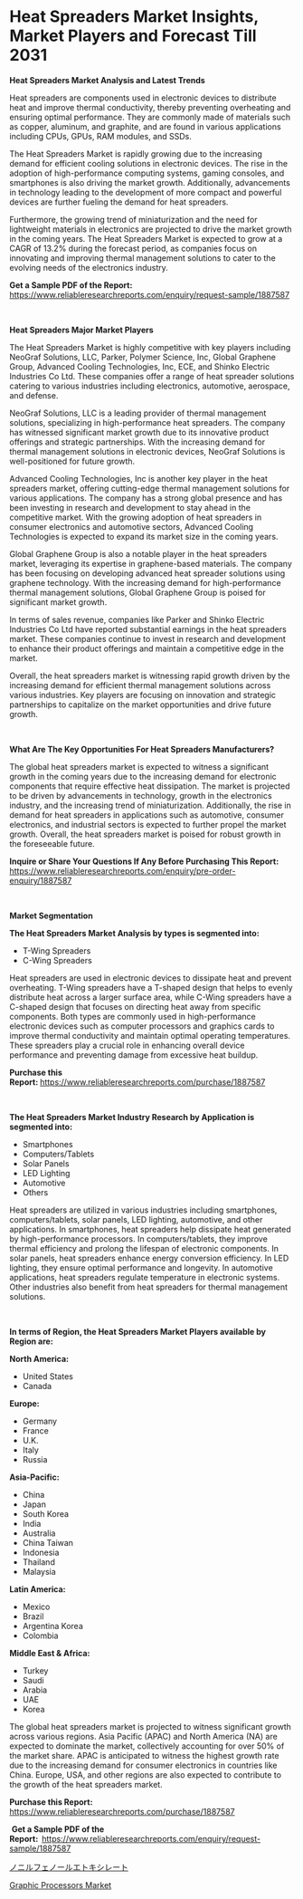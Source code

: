 <p><h1>Heat Spreaders Market Insights, Market Players and Forecast Till 2031</h1></p><p><strong>Heat Spreaders Market Analysis and Latest Trends</strong></p>
<p><p>Heat spreaders are components used in electronic devices to distribute heat and improve thermal conductivity, thereby preventing overheating and ensuring optimal performance. They are commonly made of materials such as copper, aluminum, and graphite, and are found in various applications including CPUs, GPUs, RAM modules, and SSDs.</p><p>The Heat Spreaders Market is rapidly growing due to the increasing demand for efficient cooling solutions in electronic devices. The rise in the adoption of high-performance computing systems, gaming consoles, and smartphones is also driving the market growth. Additionally, advancements in technology leading to the development of more compact and powerful devices are further fueling the demand for heat spreaders.</p><p>Furthermore, the growing trend of miniaturization and the need for lightweight materials in electronics are projected to drive the market growth in the coming years. The Heat Spreaders Market is expected to grow at a CAGR of 13.2% during the forecast period, as companies focus on innovating and improving thermal management solutions to cater to the evolving needs of the electronics industry.</p></p>
<p><strong>Get a Sample PDF of the Report:&nbsp;</strong> <a href="https://www.reliableresearchreports.com/enquiry/request-sample/1887587">https://www.reliableresearchreports.com/enquiry/request-sample/1887587</a></p>
<p>&nbsp;</p>
<p><strong>Heat Spreaders Major Market Players</strong></p>
<p><p>The Heat Spreaders Market is highly competitive with key players including NeoGraf Solutions, LLC, Parker, Polymer Science, Inc, Global Graphene Group, Advanced Cooling Technologies, Inc, ECE, and Shinko Electric Industries Co Ltd. These companies offer a range of heat spreader solutions catering to various industries including electronics, automotive, aerospace, and defense.</p><p>NeoGraf Solutions, LLC is a leading provider of thermal management solutions, specializing in high-performance heat spreaders. The company has witnessed significant market growth due to its innovative product offerings and strategic partnerships. With the increasing demand for thermal management solutions in electronic devices, NeoGraf Solutions is well-positioned for future growth.</p><p>Advanced Cooling Technologies, Inc is another key player in the heat spreaders market, offering cutting-edge thermal management solutions for various applications. The company has a strong global presence and has been investing in research and development to stay ahead in the competitive market. With the growing adoption of heat spreaders in consumer electronics and automotive sectors, Advanced Cooling Technologies is expected to expand its market size in the coming years.</p><p>Global Graphene Group is also a notable player in the heat spreaders market, leveraging its expertise in graphene-based materials. The company has been focusing on developing advanced heat spreader solutions using graphene technology. With the increasing demand for high-performance thermal management solutions, Global Graphene Group is poised for significant market growth.</p><p>In terms of sales revenue, companies like Parker and Shinko Electric Industries Co Ltd have reported substantial earnings in the heat spreaders market. These companies continue to invest in research and development to enhance their product offerings and maintain a competitive edge in the market.</p><p>Overall, the heat spreaders market is witnessing rapid growth driven by the increasing demand for efficient thermal management solutions across various industries. Key players are focusing on innovation and strategic partnerships to capitalize on the market opportunities and drive future growth.</p></p>
<p>&nbsp;</p>
<p><strong>What Are The Key Opportunities For Heat Spreaders Manufacturers?</strong></p>
<p><p>The global heat spreaders market is expected to witness a significant growth in the coming years due to the increasing demand for electronic components that require effective heat dissipation. The market is projected to be driven by advancements in technology, growth in the electronics industry, and the increasing trend of miniaturization. Additionally, the rise in demand for heat spreaders in applications such as automotive, consumer electronics, and industrial sectors is expected to further propel the market growth. Overall, the heat spreaders market is poised for robust growth in the foreseeable future.</p></p>
<p><strong>Inquire or Share Your Questions If Any Before Purchasing This Report:</strong> <a href="https://www.reliableresearchreports.com/enquiry/pre-order-enquiry/1887587">https://www.reliableresearchreports.com/enquiry/pre-order-enquiry/1887587</a></p>
<p>&nbsp;</p>
<p><strong>Market Segmentation</strong></p>
<p><strong>The Heat Spreaders Market Analysis by types is segmented into:</strong></p>
<p><ul><li>T-Wing Spreaders</li><li>C-Wing Spreaders</li></ul></p>
<p><p>Heat spreaders are used in electronic devices to dissipate heat and prevent overheating. T-Wing spreaders have a T-shaped design that helps to evenly distribute heat across a larger surface area, while C-Wing spreaders have a C-shaped design that focuses on directing heat away from specific components. Both types are commonly used in high-performance electronic devices such as computer processors and graphics cards to improve thermal conductivity and maintain optimal operating temperatures. These spreaders play a crucial role in enhancing overall device performance and preventing damage from excessive heat buildup.</p></p>
<p><strong>Purchase this Report:&nbsp;</strong><a href="https://www.reliableresearchreports.com/purchase/1887587">https://www.reliableresearchreports.com/purchase/1887587</a></p>
<p>&nbsp;</p>
<p><strong>The Heat Spreaders Market Industry Research by Application is segmented into:</strong></p>
<p><ul><li>Smartphones</li><li>Computers/Tablets</li><li>Solar Panels</li><li>LED Lighting</li><li>Automotive</li><li>Others</li></ul></p>
<p><p>Heat spreaders are utilized in various industries including smartphones, computers/tablets, solar panels, LED lighting, automotive, and other applications. In smartphones, heat spreaders help dissipate heat generated by high-performance processors. In computers/tablets, they improve thermal efficiency and prolong the lifespan of electronic components. In solar panels, heat spreaders enhance energy conversion efficiency. In LED lighting, they ensure optimal performance and longevity. In automotive applications, heat spreaders regulate temperature in electronic systems. Other industries also benefit from heat spreaders for thermal management solutions.</p></p>
<p>&nbsp;</p>
<p><strong>In terms of Region, the Heat Spreaders Market Players available by Region are:</strong></p>
<p>
    <p> <strong> North America: </strong>
        <ul>
            <li>United States</li>
            <li>Canada</li>
        </ul>
        </p> 
    <p> <strong> Europe: </strong>
        <ul>
            <li>Germany</li>
            <li>France</li>
            <li>U.K.</li>
            <li>Italy</li>
            <li>Russia</li>
        </ul>
        </p> 
    <p> <strong> Asia-Pacific: </strong>
        <ul>
            <li>China</li>
            <li>Japan</li>
            <li>South Korea</li>
            <li>India</li>
            <li>Australia</li>
            <li>China Taiwan</li>
            <li>Indonesia</li>
            <li>Thailand</li>
            <li>Malaysia</li>
        </ul>
        </p> 
    <p> <strong> Latin America: </strong>
        <ul>
            <li>Mexico</li>
            <li>Brazil</li>
            <li>Argentina Korea</li>
            <li>Colombia</li>
        </ul>
        </p> 
    <p> <strong> Middle East & Africa: </strong>
        <ul>
            <li>Turkey</li>
            <li>Saudi</li>
            <li>Arabia</li>
            <li>UAE</li>
            <li>Korea</li>
        </ul>
    </p>
    </p>
<p><p>The global heat spreaders market is projected to witness significant growth across various regions. Asia Pacific (APAC) and North America (NA) are expected to dominate the market, collectively accounting for over 50% of the market share. APAC is anticipated to witness the highest growth rate due to the increasing demand for consumer electronics in countries like China. Europe, USA, and other regions are also expected to contribute to the growth of the heat spreaders market.</p></p>
<p><strong>Purchase this Report: </strong><a href="https://www.reliableresearchreports.com/purchase/1887587">https://www.reliableresearchreports.com/purchase/1887587</a></p>
<p>&nbsp;<strong>Get a Sample PDF of the Report:&nbsp;&nbsp;</strong><a href="https://www.reliableresearchreports.com/enquiry/request-sample/1887587">https://www.reliableresearchreports.com/enquiry/request-sample/1887587</a></p>
<p><strong></strong></p>
<p><p><a href="https://github.com/vhemk0794148/Market-Research-Report-List-1/blob/main/176359311084.md">ノニルフェノールエトキシレート</a></p><p><a href="https://github.com/sofayahoo2023/Market-Research-Report-List-3/blob/main/graphic-processors-market.md">Graphic Processors Market</a></p></p>